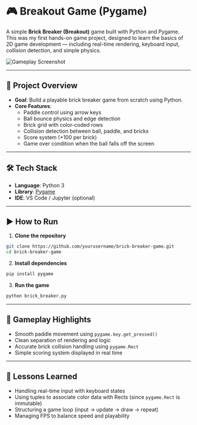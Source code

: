 # 🎮 Breakout Game (Pygame)

A simple **Brick Breaker (Breakout)** game built with Python and Pygame.  
This was my first hands-on game project, designed to learn the basics of 2D game development — including real-time rendering, keyboard input, collision detection, and simple physics.

![Gameplay Screenshot](images/gameplay_screenshot.png)

---

## 🚀 Project Overview

- **Goal**: Build a playable brick breaker game from scratch using Python.
- **Core Features**:
  - Paddle control using arrow keys
  - Ball bounce physics and edge detection
  - Brick grid with color-coded rows
  - Collision detection between ball, paddle, and bricks
  - Score system (+100 per brick)
  - Game over condition when the ball falls off the screen

---

## 🛠 Tech Stack

- **Language**: Python 3
- **Library**: [Pygame](https://www.pygame.org/)
- **IDE**: VS Code / Jupyter (optional)

---

## ▶️ How to Run

1. **Clone the repository**

```bash
git clone https://github.com/yourusername/brick-breaker-game.git
cd brick-breaker-game
````

2. **Install dependencies**

```bash
pip install pygame
```

3. **Run the game**

```bash
python brick_breaker.py
```

---

## 🎯 Gameplay Highlights

* Smooth paddle movement using `pygame.key.get_pressed()`
* Clean separation of rendering and logic
* Accurate brick collision handling using `pygame.Rect`
* Simple scoring system displayed in real time

---

## 💬 Lessons Learned

* Handling real-time input with keyboard states
* Using tuples to associate color data with Rects (since `pygame.Rect` is immutable)
* Structuring a game loop (input → update → draw → repeat)
* Managing FPS to balance speed and playability
